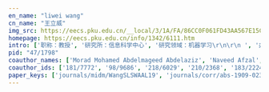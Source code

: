 ```yaml
---
en_name: "liwei wang"
cn_name: "王立威"
img_src: https://eecs.pku.edu.cn/__local/3/1A/FA/86CC0F061FD43AA567E15C9FA09_82C694DA_1C94.jpg?e=.jpg
homepage: https://eecs.pku.edu.cn/info/1342/6111.htm
intro: ['职称：教授', '研究所：信息科学中心', '研究领域：机器学习\r\n\r\n ', '办公电话：86-10-6275 6657', '电子邮件：wanglw@cis.pku.edu.cn', '个人主页：http://www.cis.pku.edu.cn/faculty/vision/wangliwei/index.html ']
pid: "47/1798"
coauthor_names: ['Morad Mohamed Abdelmageed Abdelaziz', 'Naveed Afzal', 'Shreyasee Amin', 'Jyoti Aneja', 'Hossein Ardi', 'Elizabeth J. Atkinson', 'Mohit Bansal', 'Steven Bedrick', 'Tamara L. Berg', 'Jiaheng Cao', 'Qiang Cao', 'Xudong Cao', 'Yue Cao 0001', 'Wen-Whei Chang', 'Vipin Chaudhary', 'Deqi Chen', 'Dong Chen 0003', 'Li-De Chen', 'Qingxia Chen', 'Wei Chen', 'Xiaoyu Chen', 'Yanfang Chen', 'Yihong Chen', 'Cynthia S. Crowson', 'Hoda Dadashzadeh', 'Jifeng Dai', 'Qi Dai', 'John M. Davis III', 'Joshua C. Denny', 'Aditya Deshpande', 'Ilias Diakonikolas', 'Yu-Chun Ding', 'Kefan Dong', 'Xiao Dong', 'Xianglin Du', 'Wilson Eberle', 'Yadan Fan', 'Ying Fang', 'Amir Farakhor', 'Qianjin Feng', 'Yansong Feng', 'Sanja Fidler', 'David A. Forsyth', 'Jun Gao', 'Boqing Gong', 'Jiayuan Gu', 'Jintao Han', 'Krysten Harvey', 'Di He', 'William R. Hersh', 'Liang Hong', 'Na Hong', 'Yonghong Hou', 'Han Hu', 'Jiachen Hu', 'Chao-Tsung Huang', 'Wen-bing Huang', 'Donna M. Ihrke', 'Sandeep Kumar Jain', 'Jiaya Jia', 'Jingjue Jiang', 'Jun Jiang', 'Min Jiang', 'Xiao-Song Jiang', 'Alireza E. Khosroshahi', 'Paul R. Kingsbury', 'Vanessa L. Kronzer', 'Jie Kuang', 'Jun Lan', 'Yanyan Lan', 'Ching-Cheng Lee', 'Jie Lei', 'Chuankun Li', 'Quannan Li', 'Shichao Li', 'Wanqing Li', 'Wei Li', 'Xiao Li', 'Xiong Li', 'Yin Li', 'Andrew H. Limper', 'Cheng-Wei Lin', 'Kai-Ping Lin', 'Stephen Lin', 'Bin Liu', 'Ching-Hsiang Liu', 'Feng Liu', 'Hongfang Liu', 'Huanxi Liu', 'Shaohui Liu', 'Sijia Liu 0002', 'Tie-Yan Liu', 'Xiaobing Liu', 'Xiaozhou Liu', 'Xingwu Liu', 'Xu-Sheng Liu', 'Yang Liu 0097', 'Yao Liu', 'Yuncai Liu', 'Jiaheng Lu', 'Minghui Lu', 'Haipeng Luo', 'Jiebo Luo', 'Lei Luo', 'Hualong Lv', 'Saeed Mehrabi 0003', 'Xuekun Meng', 'Malcolm S. Metcalfe', 'Behnam Mohammadi-Ivatloo', 'Sungrim Moon', 'Severin Nowak', 'Shumao Pang', 'Jian Peng 0001', 'Su-Yuan Peng', 'Yuwei Peng', 'Majid Rastegar-Mojarad', 'K. E. Ravikumar', 'James M. Rehg', 'Yuri R. Rodrigues', 'Omar A. M. Salem', 'Alexander G. Schwing', 'Shi-Quan Shao', 'Feichen Shen', 'Yelong Shen', 'Amin Mohammadpour Shotorbani', 'Harish Siddhanamatha', 'Sunghwan Sohn', 'Hsing-yi Song', 'Jian Song', 'Yan Song', 'Ergin Soysal', 'Jeffrey A. Sparks', 'Chun-Lien Su', 'Jian Sun', 'Jian Sun 0001', 'Cui Tao', 'Li Tong', 'Zhuowen Tu', 'Raquel Urtasun', 'Jason A. Wampfler', 'Bo Wang', 'De-Yu Wang', 'Huan-Ching Wang', 'Jingqi Wang', 'Lijun Wang', 'Mingchen Wang', 'Xiangfeng Wang', 'Yanshan Wang', 'Yonggang Wang', 'Yuanhao Wang', 'Yuyi Wang 0001', 'Zhiguo Wang', 'Jeremy L. Warner', 'Yichen Wei', 'Andrew Wen', 'Fang Wen', 'Chi-Wen Weng', 'Chunhua Weng', 'David P. Wipf', 'Liping Xia', 'Yong Xiao', 'Chen Xing', 'Ruibin Xiong', 'Bo Xu 0002', 'Hua Xu 0001', 'Kun Xu', 'Yinghao Xu', 'Jinchen Xuan', 'Han Xue', 'Junchi Yan', 'Xuedong Yan', 'Ping Yang', 'Yunchang Yang', 'Ze Yang', 'Zhengyuan Yang', 'Cong Yao', 'Qing Ye', 'Yi-Hung Yeh', 'Ming Yin', 'Dong Yu', 'Mo Yu', 'Yi Zeng 0001', 'Yuqun Zeng', 'Hongbin Zha', 'Hongyuan Zha', 'Huishuai Zhang', 'Jiapeng Zhang', 'Jiechao Zhang', 'Rui Ray Zhang', 'Tielin Zhang', 'Wenjie Zhang', 'Xiaowei Zhang', 'Yuanshi Zhang', 'Zheng Zhang', 'Dongcheng Zhao', 'Haoyu Zhao', 'Xia Zhao', 'Yuxuan Zhao', 'Kai Zheng', 'Shuxin Zheng', 'Jingde Zhu', 'Qian Zhu']
coauthor_ids: ['181/7772', '98/9686', '218/6029', '210/2368', '183/2224', '42/9721', '32/5243', '52/7402', '63/6787', '78/2671', '77/6336', '40/9090', '74/5570-1', '74/731', 'c/VipinChaudhary', '242/6019', '44/3371-3', '54/9911', '82/9195', '181/2832', '99/1935', '117/7571', '127/9492', '261/5743', '250/9906', '14/9399', '35/5587', '261/5438', '41/7339', '12/10957', 'd/IliasDiakonikolas', '250/8957', '234/8542', '55/3870', '82/11243', '17/3626', '193/7998', '60/4388', '250/9972', '06/2656', '25/2643', '08/6607', 'f/DavidAForsyth', '82/4977', '29/7457', '210/2429', '264/4820', '239/1633', '74/184', '59/3255', '92/399', '124/7694', '123/2091', '59/3754', '239/5040', 'h/ChaoTsungHuang', '155/3181', '206/0006', '132/6635', '31/5649', '91/5718', '88/4302', '35/994', '57/10111', '250/9974', '59/2694', '261/5412', '199/3491', '218/0185', '00/6040', '19/5772', '61/5501', '192/1909', '26/6832', '119/9457', '57/3330', '64/6025', '66/2069', '63/6031', '49/5981', '193/7876', '72/1887', '66/1548', '55/4755', '35/837', '122/9851', '77/1318', '92/2407', '94/8066', '59/962', '128/6972-2', 'l/TieYanLiu', '10/4090', '06/2436', '68/6399', '146/4166', '51/3710-97', '64/424', '77/6530', 'l/JiahengLu', '44/8456', '62/2576', '25/5545', '82/3419', '222/5552', '15/7354-3', '227/7878', '250/9953', '135/5723', '142/4951', '250/9933', '174/3378', '29/4181-1', '157/0852', '88/3891', '34/7455', '26/4266', 'r/JMRehg', '256/0109', '202/4799', '79/9775', '25/10187', '132/3554', '37/9376', '227/7952', '252/3035', '91/3328', '193/7882', '00/6342', '09/1398', '42/11328', '261/5894', '122/9966', '68/4942', '68/4942-1', '03/4748', '68/844', 't/ZTu', 'u/RaquelUrtasun', '239/0720', '72/6811', '19/7828', '250/9045', '126/6513', '96/6702', '150/6415', '84/4695', '45/11295', '71/4165', '178/5079', '118/4761-1', '80/709', '131/4621', '49/944', '212/2138', '66/1922', '250/8882', '60/4820', '81/6421', '46/1842', '28/6937', '69/4881', '223/8682', '26/1194-2', '31/4114-1', '29/6948', '232/2482', '249/8213', '65/6824', '60/7949', '32/7284', '86/2711', '249/8267', '158/1178', '163/9713', '82/11201', '84/2799', '122/9896', '89/453', '71/4598', '32/7445', '75/148-1', '146/3886', '20/5020', 'z/HongyuanZha', '144/7537', '38/9461', '242/5484', '248/7893', '145/7761', '98/5684', '93/4664', '147/3979', '181/2621', '177/8581', '156/0909', '37/6473', '173/0246', '209/6316', '186/8255', '186/5645', '02/562']
paper_keys: ['journals/midm/WangSLSWAAL19', 'journals/corr/abs-1909-02330', 'journals/corr/ZhangWYWZ17', 'journals/corr/abs-1805-12589', 'journals/corr/abs-1905-12950', 'journals/jmlr/Wang11', 'journals/corr/abs-1908-06354', 'journals/corr/abs-1904-11490', 'journals/corr/abs-1912-11473', 'journals/midm/WangLWWYL19', 'journals/jbi/WangWRMSALZMSL18', 'journals/corr/abs-2002-04745', 'journals/access/MengHWL20', 'journals/chinaf/WangZ15', 'journals/tsg/RodriguesAW20', 'journals/bioinformatics/LiuYWP18', 'journals/jcst/TongLWWZ16', 'journals/corr/abs-1804-07814', 'journals/corr/abs-1904-06309', 'journals/tii/ShotorbaniMWM18', 'journals/corr/abs-2003-12063', 'journals/corr/abs-2002-03580', 'journals/corr/abs-1909-12638', 'journals/mta/ChenWLHL20', 'journals/jamia/KronzerWLDSC20', 'journals/corr/abs-1901-09311', 'journals/ijsinnov/SalemW18', 'journals/corr/abs-1905-11605', 'journals/jbi/ShenPFWLWWL19', 'journals/corr/abs-1907-08282', 'journals/corr/abs-1906-09543', 'journals/jbi/WangLARWSKL18', 'journals/corr/abs-1903-11248', 'journals/corr/abs-1910-05680', 'journals/corr/abs-1803-07066', 'journals/corr/abs-1901-07601', 'journals/sensors/ChenYLLWZ19', 'journals/corr/abs-1802-00400', 'journals/corr/abs-2005-05402']
---
```

